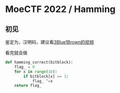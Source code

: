 # MoeCTF 2022 / Hamming

## 初见

鉴定为，汉明码，建议看[3Blue1Brown的视频](https://youtu.be/X8jsijhllIA)

看完就会做

```python
def hamming_correct(bitblock):
    flag_ = 0
    for x in range(16):
        if bitblock[x] == 1:
            flag_ ^=x
    return flag_
```
    